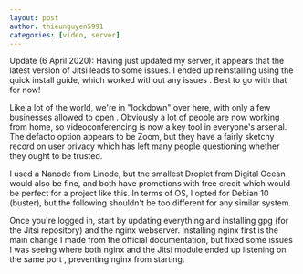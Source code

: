 ```yaml
---
layout: post
author: thieunguyen5991
categories: [video, server]
---
```


Update (6 April 2020): Having just updated my server, it appears that the latest version of Jitsi leads to
  some issues. I ended up reinstalling using the quick install guide, which worked without any issues
  . Best to go with that for now!

Like a lot of the world, we're in "lockdown" over here, with only a few businesses allowed to open
. Obviously a lot of people are now working from home, so videoconferencing is now a key tool in everyone's
 arsenal. The defacto option appears to be Zoom, but they have a fairly sketchy record on user privacy
  which has left many people questioning whether they ought to be trusted. 

I used a Nanode from Linode, but the smallest Droplet from Digital Ocean would also be fine, and both have
 promotions with free credit which would be perfect for a project like this. In terms of OS, I opted for
  Debian 10 (buster), but the following shouldn't be too different for any similar system.

Once you're logged in, start by updating everything and installing gpg (for the Jitsi repository) and the
 nginx webserver. Installing nginx first is the main change I made from the official documentation, but
  fixed some issues I was seeing where both nginx and the Jitsi module ended up listening on the same port
  , preventing nginx from starting.